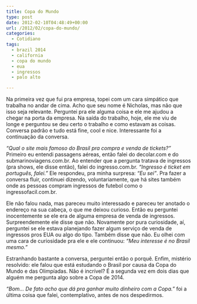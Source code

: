 ```yaml
---
title: Copa do Mundo
type: post
date: 2012-02-10T04:48:49+00:00
url: /2012/02/copa-do-mundo/
categories:
  - Cotidiano
tags:
  - brazil 2014
  - california
  - copa do mundo
  - eua
  - ingressos
  - palo alto

---
```

Na primeira vez que fui pra empresa, topei com um cara simpático que trabalha no andar de cima. Acho que seu nome é Nicholas, mas não que isso seja relevante. Perguntei pra ele alguma coisa e ele me ajudou a chegar na porta da empresa. Na saída do trabalho, hoje, ele me viu de longe e perguntou se deu certo o trabalho e como estavam as coisas. Conversa padrão e tudo está fine, cool e nice. Interessante foi a continuação da conversa.

_“Qual o site mais famoso do Brasil pra compra e venda de tickets?”_ Primeiro eu entendi passagens aéreas, então falei do decolar.com e do submarinoviagens.com.br. Ao entender que a pergunta tratava de ingressos (pra shows, ele disse então), falei do ingresso.com.br. _“Ingresso é ticket em português, falei.”_ Ele respondeu, pra minha surpresa: _“Eu sei”_. Pra fazer a conversa fluir, continuei dizendo, voluntariamente, que há sites também onde as pessoas compram ingressos de futebol como o ingressofacil.com.br.

Ele não falou nada, mas pareceu muito interessado e pareceu ter anotado o endereço na sua cabeça, o que me deixou curioso. Então eu perguntei inocentemente se ele era de alguma empresa de venda de ingressos. Surpreendemente ele disse que não. Novamente por pura curiosidade, aí, perguntei se ele estava planejando fazer algum serviço de venda de ingressos pros EUA ou algo do tipo. Também disse que não. Eu olhei com uma cara de curiosidade pra ele e ele continuou: _“Meu interesse é no Brasil mesmo.”_

Estranhando bastante a conversa, perguntei então o porquê. Enfim, mistério resolvido: ele falou que está estudando o Brasil por causa da Copa do Mundo e das Olimpíadas. Não é incrível? É a segunda vez em dois dias que alguém me pergunta algo sobre a Copa de 2014.

_“Bom… De fato acho que dá pra ganhar muito dinheiro com a Copa.”_ foi a última coisa que falei, contemplativo, antes de nos despedirmos.

